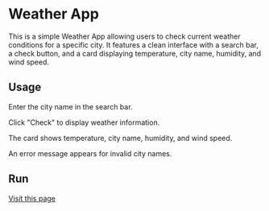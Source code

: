 # Weather App

This is a simple Weather App allowing users to check current weather conditions for a specific city. It features a clean interface with a search bar, a check button, and a card displaying temperature, city name, humidity, and wind speed.

## Usage

Enter the city name in the search bar.

Click "Check" to display weather information.

The card shows temperature, city name, humidity, and wind speed.

An error message appears for invalid city names.

## Run

[Visit this page](https://crasheroo.github.io/Weather-App/)
